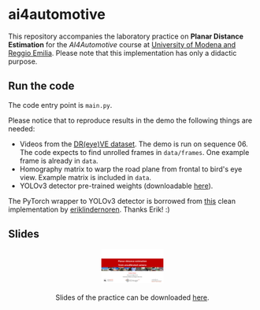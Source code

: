 # ai4automotive

This repository accompanies the laboratory practice on **Planar Distance Estimation** for the *AI4Automotive* course at [University of Modena and Reggio Emilia](http://www.international.unimore.it/). Please note that this implementation has only a didactic purpose. 

## Run the code

The code entry point is `main.py`.

Please notice that to reproduce results in the demo the following things are needed:
* Videos from the [DR(eye)VE dataset](http://aimagelab.ing.unimore.it/dreyeve). The demo is run on sequence 06. The code expects to find unrolled frames in `data/frames`. One example frame is already in `data`.
* Homography matrix to warp the road plane from frontal to bird's eye view. Example matrix is included in `data`.
* YOLOv3 detector pre-trained weights (downloadable [here](https://pjreddie.com/media/files/yolov3.weights)).

The PyTorch wrapper to YOLOv3 detector is borrowed from [this](https://github.com/eriklindernoren/PyTorch-YOLOv3) clean implementation by [eriklindernoren](https://github.com/eriklindernoren). Thanks Erik! :)

## Slides
<p align="center">
  <img src="data/slide_thumb.png"/ alt="Slides thumbnail" width="25%">
  <br>
  <br>Slides of the practice can be downloaded <a href="https://drive.google.com/open?id=1J4K731Lu55oCZJVDuA6DzG54dzZRlV-J" name="p4_code">here</a>.
</p>


